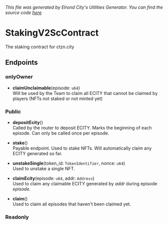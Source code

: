 *This file was generated by Elrond City's Utilities Generator. You can find the source code [here](https://github.com/ElrondCity/UtilitiesGenerator/)*  
# StakingV2ScContract

The staking contract for ctzn.city
## Endpoints

### onlyOwner
- **claimUnclaimable**(episode: `u64`)  
    Will be used by the Team to claim all ECITY that cannot be claimed by players (NFTs not staked or not minted yet)


### Public
- **depositEcity**()  
    Called by the router to deposit ECITY. Marks the beginning of each episode. Can only be called once per episode.

- **stake**()  
    Payable endpoint. Used to stake NFTs. Will automatically claim any ECITY generated so far.

- **unstakeSingle**(token_id: `TokenIdentifier`, nonce: `u64`)  
    Used to unstake a single NFT.

- **claimEcity**(episode: `u64`, addr: `Address`)  
    Used to claim any claimable ECITY generated by *addr* during episode *episode*.

- **claim**()  
    Used to claim all episodes that haven't been claimed yet.

### Readonly

